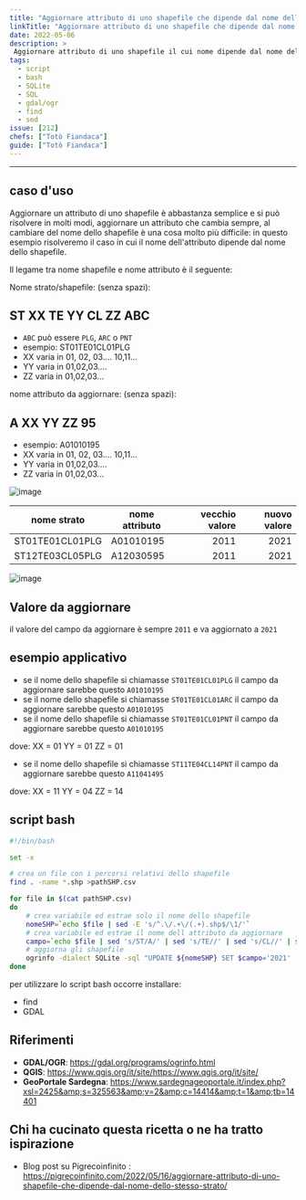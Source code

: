 ```yaml
---
title: "Aggiornare attributo di uno shapefile che dipende dal nome dello strato"
linkTitle: "Aggiornare attributo di uno shapefile che dipende dal nome dello strato"
date: 2022-05-06
description: >
 Aggiornare attributo di uno shapefile il cui nome dipende dal nome dello stesso strato.
tags:
  - script
  - bash
  - SQLite
  - SQL
  - gdal/ogr
  - find
  - sed
issue: [212]
chefs: ["Totò Fiandaca"]
guide: ["Totò Fiandaca"]
---
```


---

## caso d'uso

Aggiornare un attributo di uno shapefile è abbastanza semplice e si può risolvere in molti modi, aggiornare un attributo che cambia sempre, al cambiare del nome dello shapefile è una cosa molto più difficile: in questo esempio risolveremo il caso in cui il nome dell'attributo dipende dal nome dello shapefile.

Il legame tra nome shapefile e nome attributo è il seguente:

Nome strato/shapefile: (senza spazi):

## ST XX TE YY CL ZZ ABC

- `ABC` può essere `PLG`, `ARC` o `PNT`
- esempio: ST01TE01CL01PLG 
- XX varia in 01, 02, 03.... 10,11...
- YY varia in 01,02,03....
- ZZ varia in 01,02,03...

nome attributo da aggiornare: (senza spazi):

## A XX YY ZZ 95

- esempio: A01010195
- XX varia in 01, 02, 03.... 10,11...
- YY varia in 01,02,03....
- ZZ varia in 01,02,03...

![image](https://user-images.githubusercontent.com/7631137/167091914-9db7ee6e-a694-4bcc-aa0d-330d046e0015.png)

nome strato             | nome attributo | vecchio valore | nuovo valore
----------------------|------------------|----------------:|---------------:
ST01TE01CL01PLG   | A01010195       |  2011               |   2021
ST12TE03CL05PLG   | A12030595       |  2011               |   2021

![image](https://user-images.githubusercontent.com/7631137/167095462-bef658a1-5ab4-4e40-9586-b5806a574da9.png)

## Valore da aggiornare

il valore del campo da aggiornare è sempre `2011` e va aggiornato a `2021`

## esempio applicativo

- se il nome dello shapefile si chiamasse `ST01TE01CL01PLG` il campo da aggiornare sarebbe questo `A01010195`
- se il nome dello shapefile si chiamasse `ST01TE01CL01ARC` il campo da aggiornare sarebbe questo `A01010195`
- se il nome dello shapefile si chiamasse `ST01TE01CL01PNT` il campo da aggiornare sarebbe questo `A01010195`

dove:
XX = 01
YY = 01
ZZ = 01

- se il nome dello shapefile si chiamasse `ST11TE04CL14PNT` il campo da aggiornare sarebbe questo `A11041495`

dove:
XX = 11
YY = 04
ZZ = 14

## script bash

```bash
#!/bin/bash

set -x

# crea un file con i percorsi relativi dello shapefile
find . -name *.shp >pathSHP.csv

for file in $(cat pathSHP.csv)
do
    # crea variabile ed estrae solo il nome dello shapefile
    nomeSHP=`echo $file | sed -E 's/^.\/.+\/(.+).shp$/\1/'`
    # crea variabile ed estrae il nome dell attributo da aggiornare
    campo=`echo $file | sed 's/ST/A/' | sed 's/TE//' | sed 's/CL//' | sed 's/...\.shp/95/' | sed -E 's/^.+\/(.+)$/\1/'`
    # aggiorna gli shapefile
    ogrinfo -dialect SQLite -sql "UPDATE ${nomeSHP} SET $campo='2021'  WHERE $campo='2011'" $file
done
```

per utilizzare lo script bash occorre installare:

- find
- GDAL

## Riferimenti

- **GDAL/OGR**: <https://gdal.org/programs/ogrinfo.html>
- **QGIS**: <https://www.qgis.org/it/site/https://www.qgis.org/it/site/>
- **GeoPortale Sardegna**: <https://www.sardegnageoportale.it/index.php?xsl=2425&amp;s=325563&amp;v=2&amp;c=14414&amp;t=1&amp;tb=14401>

## Chi ha cucinato questa ricetta o ne ha tratto ispirazione

- Blog post su Pigrecoinfinito : <https://pigrecoinfinito.com/2022/05/16/aggiornare-attributo-di-uno-shapefile-che-dipende-dal-nome-dello-stesso-strato/>
